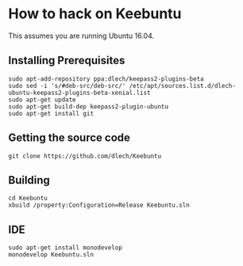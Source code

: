 How to hack on Keebuntu
=======================

This assumes you are running Ubuntu 16.04.

## Installing Prerequisites

    sudo apt-add-repository ppa:dlech/keepass2-plugins-beta
    sudo sed -i 's/#deb-src/deb-src/' /etc/apt/sources.list.d/dlech-ubuntu-keepass2-plugins-beta-xenial.list
    sudo apt-get update
    sudo apt-get build-dep keepass2-plugin-ubuntu
    sudo apt-get install git

## Getting the source code

    git clone https://github.com/dlech/Keebuntu

## Building

    cd Keebuntu
    xbuild /property:Configuration=Release Keebuntu.sln

## IDE

    sudo apt-get install monodevelop
    monodevelop Keebuntu.sln
